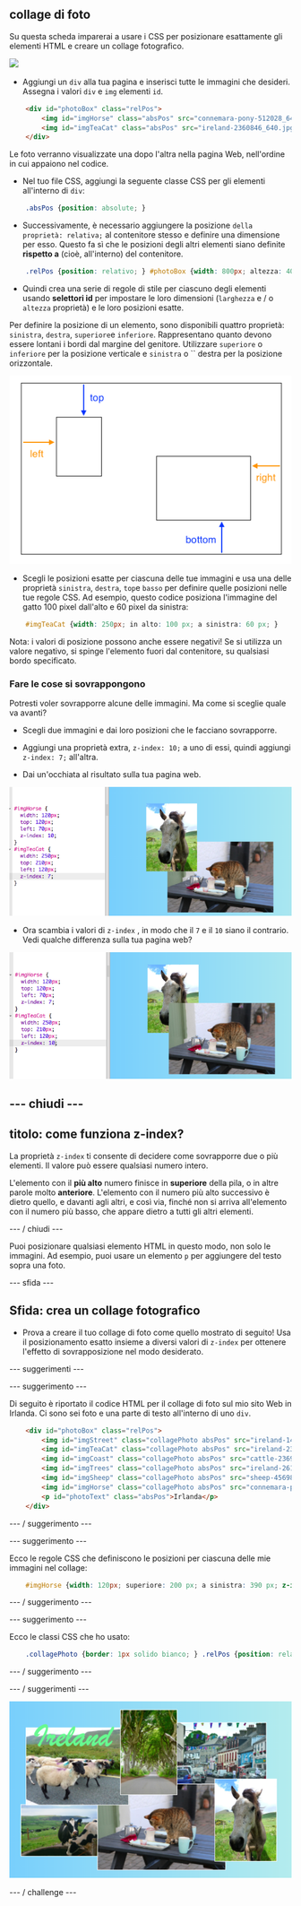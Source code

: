 ## collage di foto

Su questa scheda imparerai a usare i CSS per posizionare esattamente gli elementi HTML e creare un collage fotografico.

![](images/photoCollageWithText_wide.png)

+ Aggiungi un `div` alla tua pagina e inserisci tutte le immagini che desideri. Assegna i valori `div` e `img` elementi `id`.

```html
    <div id="photoBox" class="relPos">
        <img id="imgHorse" class="absPos" src="connemara-pony-512028_640.jpg" alt="Connemara pony" />
        <img id="imgTeaCat" class="absPos" src="ireland-2360846_640.jpg" alt="Even cats drink tea in Ireland!" />
    </div>
```

Le foto verranno visualizzate una dopo l'altra nella pagina Web, nell'ordine in cui appaiono nel codice.

+ Nel tuo file CSS, aggiungi la seguente classe CSS per gli elementi all'interno di `div`: 

```css
    .absPos {position: absolute; }
```

+ Successivamente, è necessario aggiungere la posizione `della proprietà: relativa;` al contenitore stesso e definire una dimensione per esso. Questo fa sì che le posizioni degli altri elementi siano definite **rispetto a** (cioè, all'interno) del contenitore.

```css
    .relPos {position: relativo; } #photoBox {width: 800px; altezza: 400 px; }
```

+ Quindi crea una serie di regole di stile per ciascuno degli elementi usando **selettori id** per impostare le loro dimensioni (`larghezza` e / o `altezza` proprietà) e le loro posizioni esatte.

Per definire la posizione di un elemento, sono disponibili quattro proprietà: `sinistra`, `destra`, `superiore`e `inferiore`. Rappresentano quanto devono essere lontani i bordi dal margine del genitore. Utilizzare `superiore` o `inferiore` per la posizione verticale e `sinistra` o `` destra per la posizione orizzontale.

![Diagramma che mostra come le proprietà superiore, sinistra, inferiore e destra si riferiscono al contenitore genitore](images/cssPositionProperties.png)

+ Scegli le posizioni esatte per ciascuna delle tue immagini e usa una delle proprietà `sinistra`, `destra`, `top`e `basso` per definire quelle posizioni nelle tue regole CSS. Ad esempio, questo codice posiziona l'immagine del gatto 100 pixel dall'alto e 60 pixel da sinistra:

```css
    #imgTeaCat {width: 250px; in alto: 100 px; a sinistra: 60 px; }
```

Nota: i valori di posizione possono anche essere negativi! Se si utilizza un valore negativo, si spinge l'elemento fuori dal contenitore, su qualsiasi bordo specificato.

### Fare le cose si sovrappongono

Potresti voler sovrapporre alcune delle immagini. Ma come si sceglie quale va avanti?

+ Scegli due immagini e dai loro posizioni che le facciano sovrapporre.

+ Aggiungi una proprietà extra, `z-index: 10;` a uno di essi, quindi aggiungi `z-index: 7;` all'altra.

+ Dai un'occhiata al risultato sulla tua pagina web.

![](images/horse10Cat7.png)

+ Ora scambia i valori di `z-index` , in modo che il `7` e il `10` siano il contrario. Vedi qualche differenza sulla tua pagina web?

![](images/horse7Cat10.png)

## \--- chiudi \---

## titolo: come funziona z-index?

La proprietà `z-index` ti consente di decidere come sovrapporre due o più elementi. Il valore può essere qualsiasi numero intero.

L'elemento con il **più alto** numero finisce in **superiore** della pila, o in altre parole molto **anteriore**. L'elemento con il numero più alto successivo è dietro quello, e davanti agli altri, e così via, finché non si arriva all'elemento con il numero più basso, che appare dietro a tutti gli altri elementi.

\--- / chiudi \---

Puoi posizionare qualsiasi elemento HTML in questo modo, non solo le immagini. Ad esempio, puoi usare un elemento `p` per aggiungere del testo sopra una foto.

\--- sfida \---

## Sfida: crea un collage fotografico

+ Prova a creare il tuo collage di foto come quello mostrato di seguito! Usa il posizionamento esatto insieme a diversi valori di `z-index` per ottenere l'effetto di sovrapposizione nel modo desiderato.

\--- suggerimenti \---

\--- suggerimento \---

Di seguito è riportato il codice HTML per il collage di foto sul mio sito Web in Irlanda. Ci sono sei foto e una parte di testo all'interno di uno `div`.

```html
    <div id="photoBox" class="relPos">
        <img id="imgStreet" class="collagePhoto absPos" src="ireland-1474045_640.jpg" alt="Irish town" />
        <img id="imgTeaCat" class="collagePhoto absPos" src="ireland-2360846_640.jpg" alt="Even cats drink tea in Ireland!" />
        <img id="imgCoast" class="collagePhoto absPos" src="cattle-2369463_640.jpg" alt="Cows at the coast" />
        <img id="imgTrees" class="collagePhoto absPos" src="ireland-2614852_640.jpg" alt="Tree tunnel" />
        <img id="imgSheep" class="collagePhoto absPos" src="sheep-456989_640.jpg" alt="Sheep on the road" />
        <img id="imgHorse" class="collagePhoto absPos" src="connemara-pony-512028_640.jpg" alt="Connemara pony" />
        <p id="photoText" class="absPos">Irlanda</p>
    </div>
```

\--- / suggerimento \---

\--- suggerimento \---

Ecco le regole CSS che definiscono le posizioni per ciascuna delle mie immagini nel collage:

```css
    #imgHorse {width: 120px; superiore: 200 px; a sinistra: 390 px; z-index: 10; } #imgSheep {width: 200px; in alto: 100 px; a sinistra: 20px; z-index: 8; } #imgCoast {width: 150px; In alto: 250 px; a sinistra: 10px; z-index: 5; } #imgTrees {width: 110px; superiore: 65 px; a sinistra: 205 px; z-index: 9; } #imgTeaCat {width: 250px; superiore: 210 px; a sinistra: 160 px; z-index: 7; } #imgStreet {width: 180px; superiore: 90 px; a sinistra: 310 px; z-index: 6; } #photoText {font-family: "brush script MT"; colore: verde chiaro; font-size: 4em; a sinistra: 35 px; inizio: 15px; z-index: 20; }
```

\--- / suggerimento \---

\--- suggerimento \---

Ecco le classi CSS che ho usato:

```css
    .collagePhoto {border: 1px solido bianco; } .relPos {position: relativo; } .absPos {position: absolute; }
```

\--- / suggerimento \---

\--- / suggerimenti \---

![Foto collage con testo sopra](images/photoCollageExample.png)

\--- / challenge \---